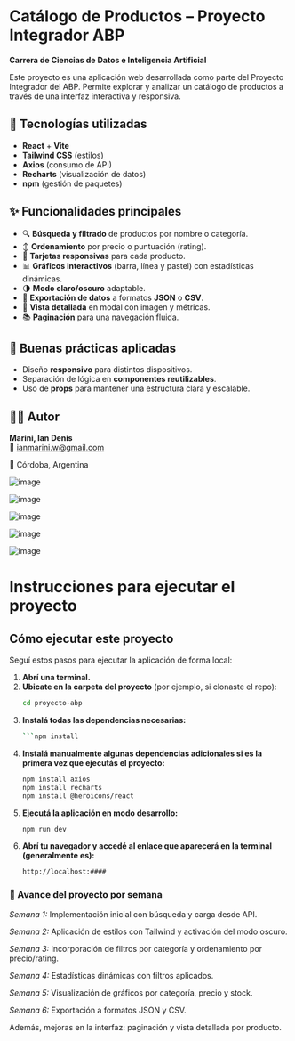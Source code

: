 # Catálogo de Productos – Proyecto Integrador ABP  
**Carrera de Ciencias de Datos e Inteligencia Artificial**

Este proyecto es una aplicación web desarrollada como parte del Proyecto Integrador del ABP. Permite explorar y analizar un catálogo de productos a través de una interfaz interactiva y responsiva.

## 🔧 Tecnologías utilizadas

- **React** + **Vite**
- **Tailwind CSS** (estilos)
- **Axios** (consumo de API)
- **Recharts** (visualización de datos)
- **npm** (gestión de paquetes)

## ✨ Funcionalidades principales

- 🔍 **Búsqueda y filtrado** de productos por nombre o categoría.  
- ↕️ **Ordenamiento** por precio o puntuación (rating).  
- 🧩 **Tarjetas responsivas** para cada producto.  
- 📊 **Gráficos interactivos** (barra, línea y pastel) con estadísticas dinámicas.  
- 🌗 **Modo claro/oscuro** adaptable.  
- 📄 **Exportación de datos** a formatos **JSON** o **CSV**.  
- 📌 **Vista detallada** en modal con imagen y métricas.  
- 📚 **Paginación** para una navegación fluida.  

## 🧠 Buenas prácticas aplicadas

- Diseño **responsivo** para distintos dispositivos.
- Separación de lógica en **componentes reutilizables**.
- Uso de **props** para mantener una estructura clara y escalable.

## 👩‍💻 Autor

**Marini, Ian Denis**  
📧 ianmarini.w@gmail.com 

📍 Córdoba, Argentina

![image](https://github.com/user-attachments/assets/e5760739-10e2-4651-80ab-3e68321af06b)

![image](https://github.com/user-attachments/assets/61301ba8-6afb-4ecf-9bf6-00f7387010d8)

![image](https://github.com/user-attachments/assets/61da8e99-caee-4eea-92c9-d0b2c457e83b)

![image](https://github.com/user-attachments/assets/ce441b82-69ee-468f-98e4-3bbc9ee07bda)

![image](https://github.com/user-attachments/assets/17d42110-b2f4-4fda-bbb8-dbe361bdea6f)

# Instrucciones para ejecutar el proyecto

## Cómo ejecutar este proyecto

Seguí estos pasos para ejecutar la aplicación de forma local:

1. **Abrí una terminal.**
2. **Ubicate en la carpeta del proyecto** (por ejemplo, si clonaste el repo):
   ```bash
   cd proyecto-abp

3. **Instalá todas las dependencias necesarias:**
   ```bash
   ```npm install
   
5. **Instalá manualmente algunas dependencias adicionales si es la primera vez que ejecutás el proyecto:**
      ```bash
      npm install axios
      npm install recharts
      npm install @heroicons/react

6. **Ejecutá la aplicación en modo desarrollo:**
      ```bash
      npm run dev

7. **Abrí tu navegador y accedé al enlace que aparecerá en la terminal (generalmente es):**
      ```bash
      http://localhost:####
      
### 📅 Avance del proyecto por semana
*Semana 1:* Implementación inicial con búsqueda y carga desde API.

*Semana 2:* Aplicación de estilos con Tailwind y activación del modo oscuro.

*Semana 3:* Incorporación de filtros por categoría y ordenamiento por precio/rating.

*Semana 4:* Estadísticas dinámicas con filtros aplicados.

*Semana 5:* Visualización de gráficos por categoría, precio y stock.

*Semana 6:* Exportación a formatos JSON y CSV.

Además, mejoras en la interfaz: paginación y vista detallada por producto.





